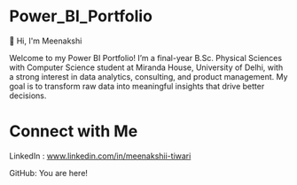 # Power_BI_Portfolio

👋 Hi, I'm Meenakshi

Welcome to my Power BI Portfolio!
I’m a final-year B.Sc. Physical Sciences with Computer Science student at Miranda House, University of Delhi, with a strong interest in data analytics, consulting, and product management. My goal is to transform raw data into meaningful insights that drive better decisions.

# Connect with Me

LinkedIn : www.linkedin.com/in/meenakshii-tiwari

GitHub: You are here!
